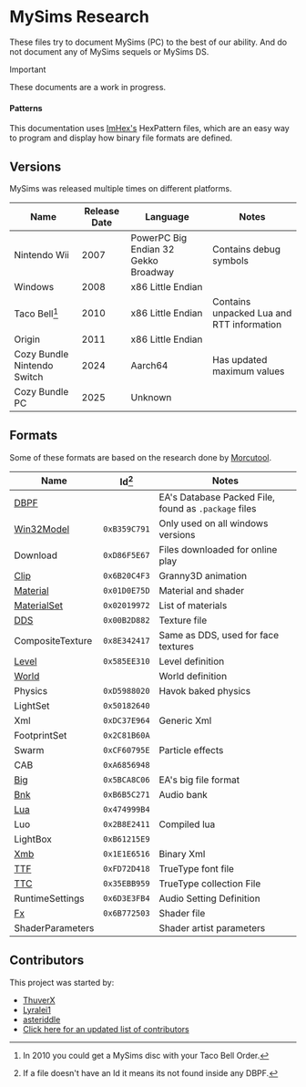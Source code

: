 # MySims Research
These files try to document MySims (PC) to the best of our ability. And do not document any of MySims sequels or MySims DS.

> [!IMPORTANT]
> These documents are a work in progress.

#### Patterns

This documentation uses [ImHex's](https://imhex.werwolv.net/) HexPattern files, which are an easy way to program and display how binary file formats are defined.

## Versions
MySims was released multiple times on different platforms.

|Name|Release Date|Language|Notes|
|----|------------|--------|-----|
|Nintendo Wii|2007|PowerPC Big Endian 32 Gekko Broadway|Contains debug symbols|
|Windows|2008|x86 Little Endian||
|Taco Bell[^1]|2010|x86 Little Endian|Contains unpacked Lua and RTT information|
|Origin|2011|x86 Little Endian||
|Cozy Bundle Nintendo Switch|2024|Aarch64|Has updated maximum values|
|Cozy Bundle PC|2025|Unknown||

[^1]: In 2010 you could get a MySims disc with your Taco Bell Order.

## Formats

Some of these formats are based on the research done by [Morcutool](https://github.com/Olivercomet/MorcuTool).

|Name|Id[^2]|Notes|
|----|--|-----|
|[DBPF](Files/DBPF.md)||EA's Database Packed File, found as `.package` files|
|[Win32Model](Files/Win32Model.md)|`0xB359C791`|Only used on all windows versions|
|Download|`0xD86F5E67`|Files downloaded for online play|
|[Clip](Files/Clip.md)|`0x6B20C4F3`|Granny3D animation|
|[Material](Files/Material.md#material)|`0x01D0E75D`|Material and shader|
|[MaterialSet](Files/Material.md#material-set)|`0x02019972`|List of materials|
|[DDS](https://en.wikipedia.org/wiki/DirectDraw_Surface)|`0x00B2D882`|Texture file|
|CompositeTexture|`0x8E342417`|Same as DDS, used for face textures|
|[Level](Files/Xml/Level.md)|`0x585EE310`|Level definition|
|[World](Files/Xml/World.md)||World definition|
|Physics|`0xD5988020`|Havok baked physics|
|LightSet|`0x50182640`||
|Xml|`0xDC37E964`|Generic Xml|
|FootprintSet|`0x2C81B60A`||
|Swarm|`0xCF60795E`|Particle effects|
|CAB|`0xA6856948`||
|[Big](Files/Big.md)|`0x5BCA8C06`|EA's big file format|
|[Bnk](Files/Bnk.md)|`0xB6B5C271`|Audio bank|
|[Lua](Files/Lua.md)|`0x474999B4`||
|Luo|`0x2B8E2411`|Compiled lua|
|LightBox|`0xB61215E9`||
|[Xmb](Files/Xmb.md)|`0x1E1E6516`|Binary Xml|
|[TTF](https://en.wikipedia.org/wiki/TrueType)|`0xFD72D418`|TrueType font file|
|[TTC](https://en.wikipedia.org/wiki/TrueType)|`0x35EBB959`|TrueType collection File|
|RuntimeSettings|`0x6D3E3FB4`|Audio Setting Definition|
|[Fx](Files/Shader.md)|`0x6B772503`|Shader file|
|ShaderParameters||Shader artist parameters|

[^2]: If a file doesn't have an Id it means its not found inside any DBPF.

## Contributors
This project was started by:
- [ThuverX](https://github.com/ThuverX)
- [Lyralei1](https://github.com/Lyralei1)
- [asteriddle](https://github.com/asteriddle)
- [Click here for an updated list of contributors](https://github.com/ThuverX/mysims-research/graphs/contributors)